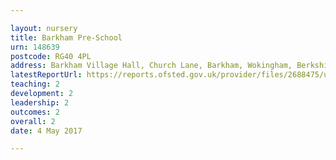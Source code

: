 ```yaml
---

layout: nursery
title: Barkham Pre-School
urn: 148639
postcode: RG40 4PL
address: Barkham Village Hall, Church Lane, Barkham, Wokingham, Berkshire, RG40 4PL
latestReportUrl: https://reports.ofsted.gov.uk/provider/files/2688475/urn/148639.pdf
teaching: 2
development: 2
leadership: 2
outcomes: 2
overall: 2
date: 4 May 2017

---
```

